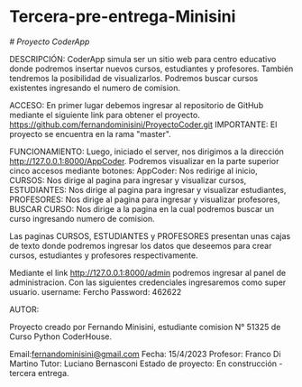 # Tercera-pre-entrega-Minisini
<em> # Proyecto CoderApp </em>

DESCRIPCIÓN:
CoderApp simula ser un sitio web para centro educativo donde podremos insertar nuevos cursos, estudiantes y profesores. También tendremos la posibilidad de
visualizarlos. Podremos buscar cursos existentes ingresando el numero de comision.

ACCESO:
En primer lugar debemos ingresar al repositorio de GitHub mediante el siguiente link para obtener el proyecto.
https://github.com/fernandominisini/ProyectoCoder.git
IMPORTANTE: El proyecto se encuentra en la rama "master".

FUNCIONAMIENTO:
Luego, iniciado el server, nos dirigimos a la dirección http://127.0.0.1:8000/AppCoder.
Podremos visualizar en la parte superior cinco accesos mediante botones: 
AppCoder: Nos redirige al inicio,
CURSOS: Nos dirige al pagina para ingresar y visualizar cursos,
ESTUDIANTES: Nos dirige al pagina para ingresar y visualizar estudiantes,
PROFESORES: Nos dirige al pagina para ingresar y visualizar profesores,
BUSCAR CURSO: Nos dirige a la pagina en la cual podremos buscar un curso ingresando numero de comision.

Las paginas CURSOS, ESTUDIANTES y PROFESORES presentan unas cajas de texto donde podremos ingresar los datos que deseemos para crear cursos, estudiantes y profesores respectivamente.

Mediante el link http://127.0.0.1:8000/admin podremos ingresar al panel de administracion. Con las siguientes credenciales ingresaremos como super usuario.
username: Fercho
Password: 462622

AUTOR:

Proyecto creado por Fernando Minisini, estudiante comision N° 51325 de Curso Python CoderHouse.

Email:fernandominisini@gmail.com
Fecha: 15/4/2023
Profesor: Franco Di Martino
Tutor: Luciano Bernasconi
Estado de proyecto: En construcción - tercera entrega.
